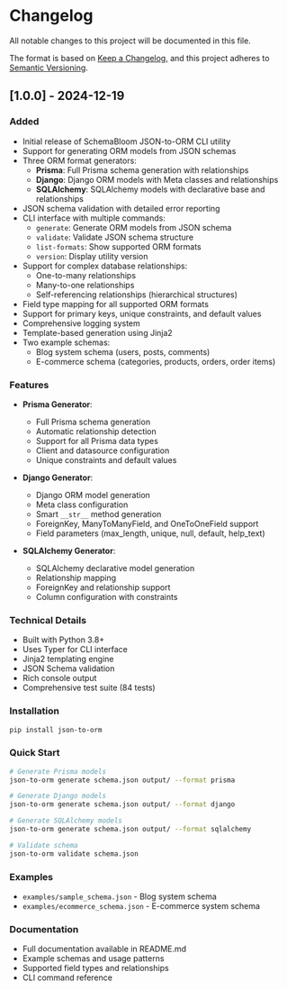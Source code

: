 # Changelog

All notable changes to this project will be documented in this file.

The format is based on [Keep a Changelog](https://keepachangelog.com/en/1.0.0/),
and this project adheres to [Semantic Versioning](https://semver.org/spec/v2.0.0.html).

## [1.0.0] - 2024-12-19

### Added
- Initial release of SchemaBloom JSON-to-ORM CLI utility
- Support for generating ORM models from JSON schemas
- Three ORM format generators:
  - **Prisma**: Full Prisma schema generation with relationships
  - **Django**: Django ORM models with Meta classes and relationships
  - **SQLAlchemy**: SQLAlchemy models with declarative base and relationships
- JSON schema validation with detailed error reporting
- CLI interface with multiple commands:
  - `generate`: Generate ORM models from JSON schema
  - `validate`: Validate JSON schema structure
  - `list-formats`: Show supported ORM formats
  - `version`: Display utility version
- Support for complex database relationships:
  - One-to-many relationships
  - Many-to-one relationships
  - Self-referencing relationships (hierarchical structures)
- Field type mapping for all supported ORM formats
- Support for primary keys, unique constraints, and default values
- Comprehensive logging system
- Template-based generation using Jinja2
- Two example schemas:
  - Blog system schema (users, posts, comments)
  - E-commerce schema (categories, products, orders, order items)

### Features
- **Prisma Generator**:
  - Full Prisma schema generation
  - Automatic relationship detection
  - Support for all Prisma data types
  - Client and datasource configuration
  - Unique constraints and default values

- **Django Generator**:
  - Django ORM model generation
  - Meta class configuration
  - Smart `__str__` method generation
  - ForeignKey, ManyToManyField, and OneToOneField support
  - Field parameters (max_length, unique, null, default, help_text)

- **SQLAlchemy Generator**:
  - SQLAlchemy declarative model generation
  - Relationship mapping
  - ForeignKey and relationship support
  - Column configuration with constraints

### Technical Details
- Built with Python 3.8+
- Uses Typer for CLI interface
- Jinja2 templating engine
- JSON Schema validation
- Rich console output
- Comprehensive test suite (84 tests)

### Installation
```bash
pip install json-to-orm
```

### Quick Start
```bash
# Generate Prisma models
json-to-orm generate schema.json output/ --format prisma

# Generate Django models
json-to-orm generate schema.json output/ --format django

# Generate SQLAlchemy models
json-to-orm generate schema.json output/ --format sqlalchemy

# Validate schema
json-to-orm validate schema.json
```

### Examples
- `examples/sample_schema.json` - Blog system schema
- `examples/ecommerce_schema.json` - E-commerce system schema

### Documentation
- Full documentation available in README.md
- Example schemas and usage patterns
- Supported field types and relationships
- CLI command reference 